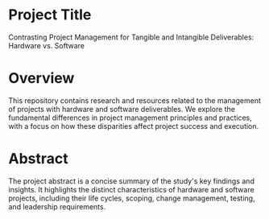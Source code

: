 
# Project Title

Contrasting Project Management for Tangible and Intangible Deliverables: Hardware vs. Software

# Overview

This repository contains research and resources related to the management of projects with hardware and software deliverables. We explore the fundamental differences in project management principles and practices, with a focus on how these disparities affect project success and execution.

# Abstract

The project abstract is  a concise summary of the study's key findings and insights. It highlights the distinct characteristics of hardware and software projects, including their life cycles, scoping, change management, testing, and leadership requirements.

